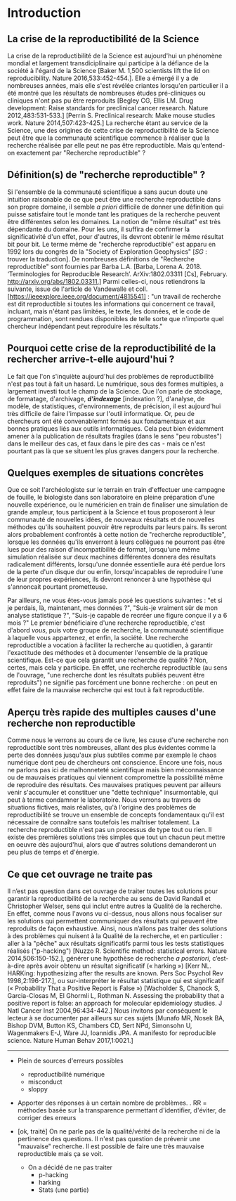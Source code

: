 # Introduction

## La crise de la reproductibilité de la Science

La crise de la reproductibilité de la Science est aujourd'hui un phénomène mondial et
largement transdiciplinaire qui participe à la défiance de la société à l'égard
de la Science [Baker M. 1,500 scientists lift the lid on reproducibility. Nature 2016,533:452-454.]. Elle a émergé il y a de nombreuses années, mais elle s'est révélée criantes lorsqu'en particulier il a été montré que les résultats de nombreuses études pré-cliniques ou cliniques n'ont pas pu être reproduits [Begley CG, Ellis LM. Drug development: Raise standards for preclinical cancer research. Nature 2012,483:531-533.] [Perrin S. Preclinical research: Make mouse studies work. Nature 2014,507:423-425.] La recherche étant au service de la Science, une des origines de cette crise de reproductibilité de la Science peut être que la communauté scientifique commence à réaliser que la recherche réalisée par elle peut ne pas être reproductible. Mais qu'entend-on exactement par "Recherche reproductible" ? 

## Définition(s) de "recherche reproductible" ?

Si l'ensemble de la communauté scientifique a sans aucun doute une
intuition raisonable de ce que peut être une recherche reproductible dans son
propre domaine, il semble *a priori* difficile de donner une
définition qui puisse satisfaire tout le monde tant les pratiques de la
recherche peuvent être différentes selon les domaines. La notion de "même
résultat" est très dépendante du domaine. Pour les uns, il suffira de confirmer
la significativité d'un effet, pour d'autres, ils devront obtenir le même
résultat bit pour bit. Le terme même de "recherche reproductible" est apparu en 1992 lors du congrès de la "Society of Exploration Geophysics" [*SG* : trouver la traduction]. De nombreuses définitions de "Recherche reproductible" sont fournies par Barba L.A. [Barba, Lorena A. 2018. ‘Terminologies for Reproducible Research’. ArXiv:1802.03311 [Cs], February. http://arxiv.org/abs/1802.03311.] Parmi celles-ci, nous retiendrons la suivante, issue de l'article de Vandewalle et coll.[https://ieeexplore.ieee.org/document/4815541] : "un travail de recherche est dit reproductible si toutes les informations qui concernent ce travail, incluant, mais n'étant pas limitées, le texte, les données, et le code de programmation, sont rendues disponibles de telle sorte que n'importe quel chercheur indépendant peut reproduire les résultats." 

## Pourquoi cette crise de la reproductibilité de la rechercher arrive-t-elle aujourd'hui ?

Le fait que l'on s'inquiète aujourd'hui des problèmes de reproductibilité n'est
pas tout à fait un hasard. Le numérique, sous des formes multiples, a largement
investi tout le champ de la Science. Que l'on parle de stockage, de formatage,
d'archivage, ***d'indexage*** [indexation ?], d'analyse, de modèle, de statistiques,
d'environnements, de précision, il est aujourd'hui très difficile de faire
l'impasse sur l'outil informatique. Or, peu de chercheurs ont été convenablemnt
formés aux fondamentaux et aux bonnes pratiques liés aux outils informatiques. Cela peut
bien évidemment amener à la publication de résultats fragiles (dans le sens "peu robustes") dans le meilleur
des cas, et faux dans le pire des cas - mais ce n'est pourtant pas là que se
situent les plus graves dangers pour la recherche. 

## Quelques exemples de situations concrètes

Que ce soit l'archéologiste sur le terrain en train d'effectuer une campagne de
fouille, le biologiste dans son laboratoire en pleine préparation d'une
nouvelle expérience, ou le numéricien en train de finaliser une simulation de
grande ampleur, tous participent à la Science et tous proposeront à leur
communauté de nouvelles idées, de nouveaux résultats et de nouvelles méthodes
qu'ils souhaitent pouvoir être reproduits par leurs pairs. Ils seront alors
probablement confrontés à cette notion de "recherche reproductible", lorsque les
données qu'ils enverront à leurs collègues ne pourront pas être lues pour des
raison d'incompatibilité de format, lorsqu'une même simulation réalisée sur
deux machines différentes donnera des résultats radicalement différents,
lorsqu'une donnée essentielle aura été perdue lors de la perte d'un disque dur
ou enfin, lorsqu'incapables de reproduire l'une de leur propres expériences, ils
devront renoncer à une hypothèse qui s'annoncait pourtant prometteuse. 

Par ailleurs, ne vous êtes-vous jamais posé les questions suivantes : "et si je perdais, là, maintenant, mes données ?", "Suis-je vraiment sûr de mon analyse statistique ?", "Suis-je capable de recréer une figure conçue il y a 6 mois ?" Le premier bénéficiaire d'une recherche reproductible, c'est d'abord *vous*, puis votre groupe de recherche, la communauté scientifique à laquelle vous appartenez, et enfin, la société. Une recherche
reproductible a vocation à faciliter la recherche au quotidien, à garantir
l'exactitude des méthodes et à documenter l'ensemble de la pratique
scientifique. Est-ce que cela garantit une recherche de qualité ? Non, certes, mais cela y
participe. En effet, une recherche reproductible (au sens de l'ouvrage, "une recherche dont les résultats publiés peuvent être reproduits") ne signifie pas forcément une bonne
recherche : on peut en effet faire de la mauvaise recherche qui est tout à fait
reproductible.

## Aperçu très rapide des multiples causes d'une recherche non reproductible

Comme nous le verrons au cours de ce livre, les cause d'une recherche
non reproductible sont très nombreuses, allant des plus évidentes comme la
perte des données jusqu'aux plus subtiles comme par exemple le chaos numérique
dont peu de chercheurs ont conscience. Encore une fois, nous ne parlons pas ici
de malhonneteté scientifique mais bien méconnaissance ou de mauvaises pratiques
qui viennent compromettre la possibilité même de reproduire des résultats. Ces
mauvaises pratiques peuvent par ailleurs venir s'accumuler et constituer une
"dette technique" insurmontable, qui peut à terme condamner le laboratoire. Nous
verrons au travers de situations fictives, mais réalistes, qu'à l'origine
des problèmes de reproductibilité se trouve un ensemble de concepts fondamentaux qu'il
est nécessaire de connaître sans toutefois les maîtriser totalement. La
recherche reproductible n'est pas un processus de type tout ou rien. Il existe
des premières solutions très simples que tout un chacun peut mettre en oeuvre dès
aujourd'hui, alors que d'autres solutions demanderont un peu plus de temps et
d'énergie. 

## Ce que cet ouvrage ne traite pas

Il n’est pas question dans cet ouvrage de traiter toutes les solutions pour garantir la reproductibilité de la recherche au sens de David Randall et Christopher Welser, sens qui inclut entre autres la Qualité de la recherche. En effet, comme nous l'avons vu ci-dessus, nous allons nous focaliser sur les solutions qui permettent communiquer des résultats qui peuvent être reproduits de façon exhaustive. Ainsi, nous n’allons pas traiter des solutions à des problèmes qui nuisent à la Qualité de la recherche, et en particulier : aller à la "pêche" aux résultats significatifs parmi tous les tests statistiques réalisés ("p-hacking") [Nuzzo R. Scientific method: statistical errors. Nature 2014,506:150-152.], générer une hypothèse de recherche *a posteriori*, c’est-à-dire après avoir obtenu un résultat significatif (« harking ») [Kerr NL. HARKing: hypothesizing after the results are known. Pers Soc Psychol Rev 1998,2:196-217.], ou sur-interpréter le résultat statistique qui est significatif (« Probability That a Positive Report is False ») [Wacholder S, Chanock S, Garcia-Closas M, El Ghormli L, Rothman N. Assessing the probability that a positive report is false: an approach for molecular epidemiology studies. J Natl Cancer Inst 2004,96:434-442.] Nous invitons par conséquent le lecteur à se documenter par ailleurs sur ces sujets [Munafo MR, Nosek BA, Bishop DVM, Button KS, Chambers CD, Sert NPd, Simonsohn U, Wagenmakers E-J, Ware JJ, Ioannidis JPA. A manifesto for reproducible science. Nature Human Behav 2017,1:0021.]



---

* Plein de sources d'erreurs possibles
    * reproductibilité numérique
    * misconduct
    * sloppy
* Apporter des réponses à un certain nombre de problèmes. . RR = méthodes basée sur la transparence permettant d'identifier, d'éviter, de corriger des erreurs

* [ok, traité] On ne parle pas de la qualité/vérité de la recherche ni de la pertinence des questions. Il n'est pas question de prévenir une "mauvaise" recherche. Il est possible de faire une très mauvaise reproductible mais ça se voit.
    * On a décidé de ne pas traiter 
        * p-hacking
        * harking
        * Stats (une partie)
